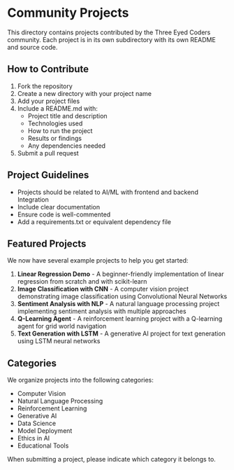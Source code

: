 # Community Projects

This directory contains projects contributed by the Three Eyed Coders community. Each project is in its own subdirectory with its own README and source code.

## How to Contribute

1. Fork the repository
2. Create a new directory with your project name
3. Add your project files
4. Include a README.md with:
   - Project title and description
   - Technologies used
   - How to run the project
   - Results or findings
   - Any dependencies needed
5. Submit a pull request

## Project Guidelines

- Projects should be related to AI/ML with frontend and backend Integration
- Include clear documentation
- Ensure code is well-commented
- Add a requirements.txt or equivalent dependency file

## Featured Projects

We now have several example projects to help you get started:

1. **Linear Regression Demo** - A beginner-friendly implementation of linear regression from scratch and with scikit-learn
2. **Image Classification with CNN** - A computer vision project demonstrating image classification using Convolutional Neural Networks
3. **Sentiment Analysis with NLP** - A natural language processing project implementing sentiment analysis with multiple approaches
4. **Q-Learning Agent** - A reinforcement learning project with a Q-learning agent for grid world navigation
5. **Text Generation with LSTM** - A generative AI project for text generation using LSTM neural networks

## Categories

We organize projects into the following categories:

- Computer Vision
- Natural Language Processing
- Reinforcement Learning
- Generative AI
- Data Science
- Model Deployment
- Ethics in AI
- Educational Tools

When submitting a project, please indicate which category it belongs to.
